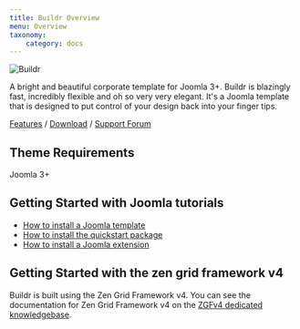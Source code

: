 ```yaml
---
title: Buildr Overview
menu: Overview
taxonomy:
    category: docs
---
```


![Buildr](http://www.joomlabamboo.com/images/new/Buildr/feature/Buildr.jpg 'Buildr Joomla Template')

A bright and beautiful corporate template for Joomla 3+. Buildr is blazingly fast, incredibly flexible and oh so very very elegant. It's a Joomla template that is designed to put control of your design back into your finger tips.         
 
[Features](http://www.joomlabamboo.com/joomla-templates/orporation) / [Download](http://www.joomlabamboo.com/downloads/template-downloads?param=Buildr) / [Support Forum](http://www.joomlabamboo.com/index.php?option=com_kunena&view=category&catid=687&Itemid=215)

Theme Requirements
----

Joomla 3+

Getting Started with Joomla tutorials
----

- <a href="/getting-started/how-to-install-a-joomla-template">How to install a Joomla template</a>
- <a href="/getting-started/how-to-install-a-joomla-3-quickstart-package">How to install the quickstart package</a>
- <a href="http://docs.joomlabamboo.com/getting-started/how-to-install-a-joomla-module">How to install a Joomla extension</a>


Getting Started with the zen grid framework v4
----

Buildr is built using the Zen Grid Framework v4. You can see the documentation for Zen Grid Framework v4 on the <a href="/zen-grid-framework-4/">ZGFv4 dedicated knowledgebase</a>.